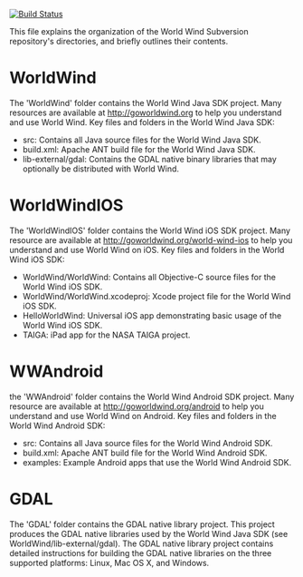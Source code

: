 [![Build Status](https://travis-ci.org/wcmatthysen/World-Wind-Java.svg?branch=master)](https://travis-ci.org/wcmatthysen/World-Wind-Java)

This file explains the organization of the World Wind Subversion repository's directories, and briefly outlines their contents.

WorldWind
=========
The 'WorldWind' folder contains the World Wind Java SDK project. Many resources are available at http://goworldwind.org to help you understand and use World Wind. Key files and folders in the World Wind Java SDK:
* src: Contains all Java source files for the World Wind Java SDK.
* build.xml: Apache ANT build file for the World Wind Java SDK.
* lib-external/gdal: Contains the GDAL native binary libraries that may optionally be distributed with World Wind.

WorldWindIOS
============
The 'WorldWindIOS' folder contains the World Wind iOS SDK project. Many resource are available at http://goworldwind.org/world-wind-ios to help you understand and use World Wind on iOS. Key files and folders in the World Wind iOS SDK:
* WorldWind/WorldWind: Contains all Objective-C source files for the World Wind iOS SDK.
* WorldWind/WorldWind.xcodeproj: Xcode project file for the World Wind iOS SDK.
* HelloWorldWind: Universal iOS app demonstrating basic usage of the World Wind iOS SDK.
* TAIGA: iPad app for the NASA TAIGA project.  

WWAndroid
=========
the 'WWAndroid' folder contains the World Wind Android SDK project. Many resource are available at http://goworldwind.org/android to help you understand and use World Wind on Android. Key files and folders in the World Wind Android SDK:
* src: Contains all Java source files for the World Wind Android SDK.
* build.xml: Apache ANT build file for the World Wind Android SDK.
* examples: Example Android apps that use the World Wind Android SDK.

GDAL
====
The 'GDAL' folder contains the GDAL native library project. This project produces the GDAL native libraries used by the World Wind Java SDK (see WorldWind/lib-external/gdal). The GDAL native library project contains detailed instructions for building the GDAL native libraries on the three supported platforms: Linux, Mac OS X, and Windows.
